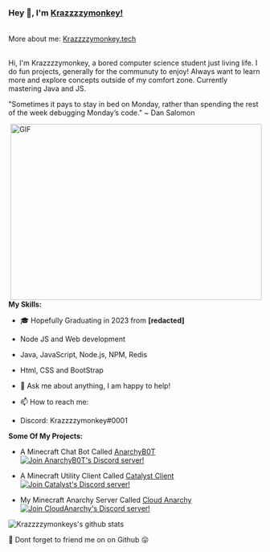 ### Hey 👋, I'm [Krazzzzymonkey!](https://github.com/Krazzzzymonkey)


<br />
 More about me: <a href="https://krazzzzymonkey.tech/" align="left" >Krazzzzymonkey.tech </a> 
<br />
<br />

Hi, I'm Krazzzzymonkey, a bored computer science student just living life. I do fun projects, generally for the communuty to enjoy! Always want to learn more and explore concepts outside of my comfort zone. Currently mastering Java and JS.

"Sometimes it pays to stay in bed on Monday, rather than spending the rest of the week debugging Monday’s code."
~ Dan Salomon 


 [<img align="right" height="350px" width= "500px" alt="GIF" src="https://i.imgur.com/l2df024.gif" />](https://www.reddit.com/r/linuxmemes/)

**My Skills:**

- 🎓 Hopefully Graduating in 2023 from **\[redacted]** 
-  Node JS and Web development
-  Java, JavaScript, Node.js, NPM, Redis
-  Html, CSS and BootStrap

- 💬 Ask me about anything, I am happy to help!
- 📫 How to reach me: 
- Discord: Krazzzzymonkey#0001

**Some Of My Projects:**

- A Minecraft Chat Bot Called <a href="https://anarchybot.cc/" align="left" > AnarchyB0T </a> <br />
  [![Join AnarchyB0T's Discord server!](https://invidget.switchblade.xyz/ASYAjUHQvh)](https://discord.gg/ASYAjUHQvh)

- A Minecraft Utility Client Called <a href="https://catalyst.sexy/" align="left" > Catalyst Client </a> <br />
 [![Join Catalyst's Discord server!](https://invidget.switchblade.xyz/SVhedRNDfw)](https://discord.gg/SVhedRNDfw)

- My Minecraft Anarchy Server Called <a href="https://cloudanarchy.org/" align="left" > Cloud Anarchy </a> <br />
 [![Join CloudAnarchy's Discord server!](https://invidget.switchblade.xyz/4arsMktFmc)](https://discord.gg/4arsMktFmc)

 
 

![Krazzzzymonkeys's github stats](https://github-readme-stats.vercel.app/api?username=Krazzzzymonkey&show_icons=true&hide_border=true)

:pushpin: Dont forget to friend me on on Github :stuck_out_tongue: 

